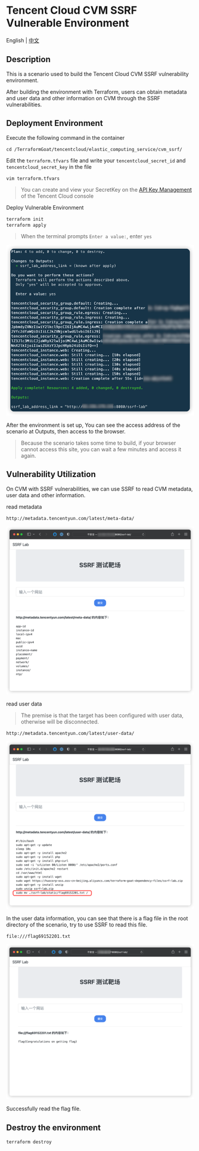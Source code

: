 # Tencent Cloud CVM SSRF Vulnerable Environment

English | [中文](./README_CN.md)

## Description

This is a scenario used to build the Tencent Cloud CVM SSRF vulnerability environment.

After building the environment with Terraform, users can obtain metadata and user data and other information on CVM through the SSRF vulnerabilities.

## Deployment Environment

Execute the following command in the container

```shell
cd /TerraformGoat/tencentcloud/elastic_computing_service/cvm_ssrf/
```

Edit the `terraform.tfvars` file and write your `tencentcloud_secret_id` and `tencentcloud_secret_key` in the file

```shell
vim terraform.tfvars
```

> You can create and view your SecretKey on the [API Key Management](https://console.cloud.tencent.com/cam/capi) of the Tencent Cloud console

Deploy Vulnerable Environment

```shell
terraform init
terraform apply
```

> When the terminal prompts `Enter a value:`, enter `yes`

![img](../../../images/1651912048.png)

After the environment is set up, You can see the access address of the scenario at Outputs, then access to the browser.

> Because the scenario takes some time to build, if your browser cannot access this site, you can wait a few minutes and access it again.

## Vulnerability Utilization

On CVM with SSRF vulnerabilities, we can use SSRF to read CVM metadata, user data and other information.

read metadata

```shell
http://metadata.tencentyun.com/latest/meta-data/
```

![img](../../../images/1651912129.png)

read user data

> The premise is that the target has been configured with user data, otherwise will be disconnected.

```shell
http://metadata.tencentyun.com/latest/user-data/
```

![img](../../../images/1651912150.png)

In the user data information, you can see that there is a flag file in the root directory of the scenario, try to use SSRF to read this file.

```shell
file:///flag69152201.txt
```

![img](../../../images/1651825032.png)

Successfully read the flag file.

## Destroy the environment

```shell
terraform destroy
```
